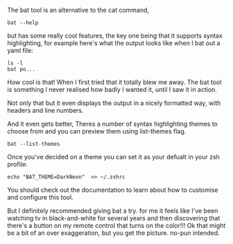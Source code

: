 The bat tool is an alternative to the cat command,

```
bat --help
```

but has some really cool features, the key one being that it supports syntax highlighting, for example here's what the output looks like when I bat out a yaml file:

```
ls -l
bat po...
```



How cool is that! When I first tried that it totally blew me away. The bat tool is something I never realised how badly I wanted it, until I saw it in action.

Not only that but it even displays the output in a nicely formatted way, with headers and line numbers.

And it even gets better, Theres a number of syntax highlighting themes to choose from and you can preview them using list-themes flag.

```
bat --list-themes
```

Once you've decided on a theme you can set it as your defualt in your zsh profile:

```
echo "BAT_THEME=DarkNeon"  >> ~/.zshrc
```

You should check out the documentation to learn about how to customise and configure this tool.


But I definitely recommended giving bat a try. for me it feels like I've been watching tv in black-and-white for several years and then discovering that there's a button on my remote control that turns on the color!!! Ok that might be a bit of an over exaggeration, but you get the picture. no-pun intended.